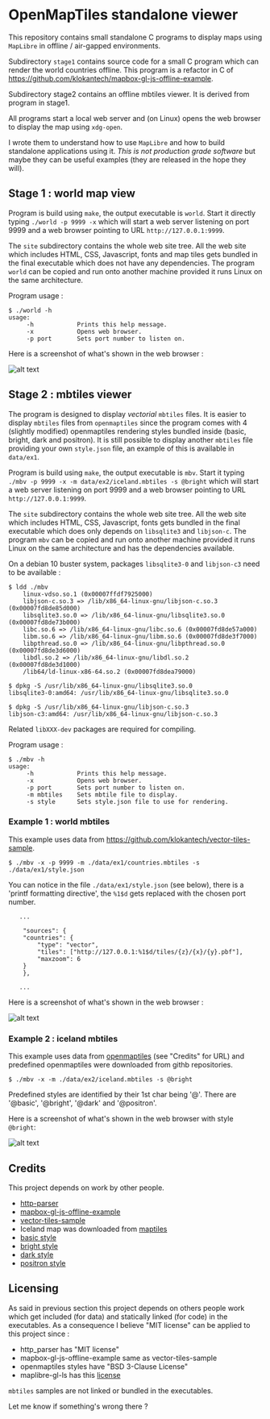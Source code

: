 # OpenMapTiles standalone viewer

This repository contains small standalone C programs to display maps using `MapLibre` in offline / air-gapped environments.

Subdirectory `stage1` contains source code for a small C program which can render the world countries offline.
This program is a refactor in C of https://github.com/klokantech/mapbox-gl-js-offline-example.

Subdirectory stage2 contains an offline mbtiles viewer. It is derived from program in stage1.

All programs start a local web server and (on Linux) opens the web browser to display the map using `xdg-open`.

I wrote them to understand how to use `MapLibre` and how to build standalone applications using it. *This is not production grade software* but maybe they can be useful examples (they are released in the hope they will). 

## Stage 1 : world map view

Program is build using `make`, the output executable is `world`. Start it directly typing `./world -p 9999 -x` which will start a web server listening on port 9999 and a web browser pointing to URL `http://127.0.0.1:9999`.

The `site` subdirectory contains the whole web site tree. All the web site which includes HTML, CSS, Javascript, fonts and map tiles gets bundled in the final executable which does not have any dependencies. The program `world` can be copied and run onto another machine provided it runs Linux on the same architecture.

Program usage :
~~~~
$ ./world -h
usage: 
	 -h            Prints this help message.
	 -x            Opens web browser.
	 -p port       Sets port number to listen on.
~~~~

Here is a screenshot of what's shown in the web browser :

![alt text](images/world.png)


## Stage 2 : mbtiles viewer

The program is designed to display *vectorial* `mbtiles` files. It is easier to display `mbtiles` files from `openmaptiles` since the program comes with 4 (slightly modified) openmaptiles rendering styles bundled inside (basic, bright, dark and positron). It is still possible to display another `mbtiles` file providing your own `style.json` file, an example of this is available in `data/ex1`.

Program is build using `make`, the output executable is `mbv`. Start it typing `./mbv -p 9999 -x -m data/ex2/iceland.mbtiles -s @bright` which will start a web server listening on port 9999 and a web browser pointing to URL `http://127.0.0.1:9999`.

The `site` subdirectory contains the whole web site tree. All the web site which includes HTML, CSS, Javascript, fonts gets bundled in the final executable which does only depends on `libsqlite3` and `libjson-c`. The program `mbv` can be copied and run onto another machine provided it runs Linux on the same architecture and has the dependencies available.

On a debian 10 buster system, packages `libsqlite3-0` and `libjson-c3` need to be available :
~~~~
$ ldd ./mbv
	linux-vdso.so.1 (0x00007ffdf7925000)
	libjson-c.so.3 => /lib/x86_64-linux-gnu/libjson-c.so.3 (0x00007fd8de85d000)
	libsqlite3.so.0 => /lib/x86_64-linux-gnu/libsqlite3.so.0 (0x00007fd8de73b000)
	libc.so.6 => /lib/x86_64-linux-gnu/libc.so.6 (0x00007fd8de57a000)
	libm.so.6 => /lib/x86_64-linux-gnu/libm.so.6 (0x00007fd8de3f7000)
	libpthread.so.0 => /lib/x86_64-linux-gnu/libpthread.so.0 (0x00007fd8de3d6000)
	libdl.so.2 => /lib/x86_64-linux-gnu/libdl.so.2 (0x00007fd8de3d1000)
	/lib64/ld-linux-x86-64.so.2 (0x00007fd8dea79000)

$ dpkg -S /usr/lib/x86_64-linux-gnu/libsqlite3.so.0
libsqlite3-0:amd64: /usr/lib/x86_64-linux-gnu/libsqlite3.so.0

$ dpkg -S /usr/lib/x86_64-linux-gnu/libjson-c.so.3
libjson-c3:amd64: /usr/lib/x86_64-linux-gnu/libjson-c.so.3
~~~~

Related `libXXX-dev` packages are required for compiling.

Program usage :
~~~~
$ ./mbv -h
usage: 
	 -h            Prints this help message.
	 -x            Opens web browser.
	 -p port       Sets port number to listen on.
	 -m mbtiles    Sets mbtile file to display.
	 -s style      Sets style.json file to use for rendering.
~~~~

### Example 1 : world mbtiles

This example uses data from https://github.com/klokantech/vector-tiles-sample.

~~~~
$ ./mbv -x -p 9999 -m ./data/ex1/countries.mbtiles -s ./data/ex1/style.json
~~~~

You can notice in the file `./data/ex1/style.json` (see below), there is a 'printf formatting directive', the `%1$d` gets replaced with the chosen port number.

~~~~
   ...
   
    "sources": {
	"countries": {
	    "type": "vector",
	    "tiles": ["http://127.0.0.1:%1$d/tiles/{z}/{x}/{y}.pbf"],
	    "maxzoom": 6
	}
    },
    
   ...   
~~~~

Here is a screenshot of what's shown in the web browser :

![alt text](images/ex1.png)

### Example 2 : iceland mbtiles

This example uses data from [openmaptiles](https://openmaptiles.org/) (see "Credits" for URL) and predefined openmaptiles were downloaded from githb repositories.

~~~~
$ ./mbv -x -m ./data/ex2/iceland.mbtiles -s @bright
~~~~

Predefined styles are identified by their 1st char being '@'. There are '@basic', '@bright', '@dark' and '@positron'.

Here is a screenshot of what's shown in the web browser with style `@bright`:

![alt text](images/ex2.png)

## Credits

This project depends on work by other people.

 * [http-parser](https://github.com/nodejs/http-parser)
 * [mapbox-gl-js-offline-example](https://github.com/klokantech/mapbox-gl-js-offline-example)
 * [vector-tiles-sample](https://github.com/klokantech/vector-tiles-sample)
 * Iceland map was downloaded from [maptiles](https://data.maptiler.com/downloads/tileset/osm/europe/iceland/)
 * [basic style](https://github.com/openmaptiles/maptiler-basic-gl-style)
 * [bright style](https://github.com/openmaptiles/osm-bright-gl-style)
 * [dark style](https://github.com/openmaptiles/positron-gl-style)
 * [positron style](https://github.com/openmaptiles/dark-matter-gl-style)


## Licensing

As said in previous section this project depends on others people work which get included (for data) and statically linked (for code) in the executables.
As a consequence I believe "MIT license" can be applied to this project since :

 * http_parser has "MIT license"
 * mapbox-gl-js-offline-example same as vector-tiles-sample
 * openmaptiles styles have "BSD 3-Clause License"
 * maplibre-gl-ls has this [license](https://github.com/maplibre/maplibre-gl-js/blob/main/LICENSE.txt)

`mbtiles` samples are not linked or bundled in the executables.

Let me know if something's wrong there ?



